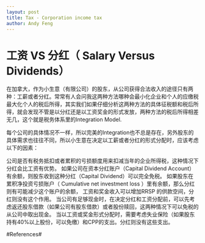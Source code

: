 ```yaml
---
layout: post
title: Tax - Corporation income tax
author: Andy Feng
---
```


# 工资 VS 分红（ Salary Versus Dividends）
在加拿大，作为小生意（有限公司）的股东，从公司获得合法收入的途径只有两种：工薪或者分红。常常有人会问我这两种方法哪种会最小化企业和个人的应缴税最大化个人的税后所得，其实我们如果仔细分析这两种方法的具体征税额和税后所得，就会发现不管是以分红还是以工资奖金的形式发放，两种方法的税后所得相差无几，这个就是税务体系里的Integration Model.

每个公司的具体情况不一样，所以完美的Integration也不总是存在，另外股东的具体需求也往往不同，所以小生意在决定以工薪或者分红的形式分配时，应该考虑以下的因素：

公司是否有税务抵扣或者累积的亏损额度用来扣减当年的企业所得税，这种情况下分红会比工资有优势。
如果公司在资本分红账户（Capital Dividend Account）有余额，则股东收到这种分红（Capital Dividend）可以完全免税。
如果股东在累积净投资亏损账户（ Cumulative net investment loss ）里有余额，那么分红则有可能减少这个账户的余额，
工资和奖金收入可以增加RRSP 的供款空间，分红则没有这个作用。
当公司有足够现金时，在决定分红和工资分配前，可以先考虑返还股东借款（如果公司有股东借款）或者股份赎回，这两种情况下可以免税的从公司中取出现金。
当以工资或奖金形式分配时，需要考虑失业保险（如果股东持有40%以上股份，可以免缴）和CPP的支出。分红则没有这些支出。
 
#References#
